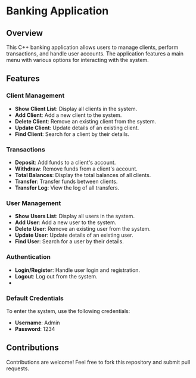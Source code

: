 # Banking Application 

## Overview
This C++ banking application allows users to manage clients, perform transactions, and handle user accounts. The application features a main menu with various options for interacting with the system.

## Features

### Client Management
- **Show Client List**: Display all clients in the system.
- **Add Client**: Add a new client to the system.
- **Delete Client**: Remove an existing client from the system.
- **Update Client**: Update details of an existing client.
- **Find Client**: Search for a client by their details.

### Transactions
- **Deposit**: Add funds to a client's account.
- **Withdraw**: Remove funds from a client's account.
- **Total Balances**: Display the total balances of all clients.
- **Transfer**: Transfer funds between clients.
- **Transfer Log**: View the log of all transfers.

### User Management
- **Show Users List**: Display all users in the system.
- **Add User**: Add a new user to the system.
- **Delete User**: Remove an existing user from the system.
- **Update User**: Update details of an existing user.
- **Find User**: Search for a user by their details.

### Authentication
- **Login/Register**: Handle user login and registration.
- **Logout**: Log out from the system.
- 
### Default Credentials
To enter the system, use the following credentials:
- **Username**: Admin  
- **Password**: 1234  

## Contributions
Contributions are welcome! Feel free to fork this repository and submit pull requests.
